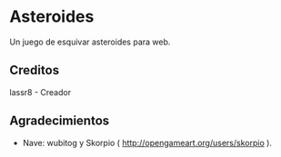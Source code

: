 # Asteroides

Un juego de esquivar asteroides para web.

## Creditos

lassr8 - Creador

## Agradecimientos

- Nave: wubitog y Skorpio ( <http://opengameart.org/users/skorpio> ).
